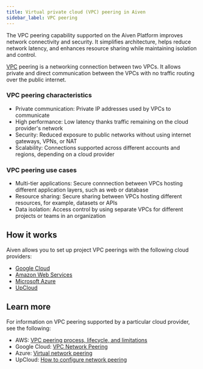 ```yaml
---
title: Virtual private cloud (VPC) peering in Aiven
sidebar_label: VPC peering
---
```


The VPC peering capability supported on the Aiven Platform improves network connectivity and security. It simplifies architecture, helps reduce network latency, and enhances resource sharing while maintaining isolation and control.

[VPC](/docs/platform/concepts/vpcs) peering is a networking connection between two VPCs.
It allows private and direct communication between the VPCs with no traffic routing over
the public internet.

### VPC peering characteristics

- Private communication: Private IP addresses used by VPCs to communicate
- High performance: Low latency thanks traffic remaining on the cloud provider's network
- Security: Reduced exposure to public networks without using internet gateways, VPNs, or
  NAT
- Scalability: Connections supported across different accounts and regions, depending on a
  cloud provider

### VPC peering use cases

- Multi-tier applications: Secure connnection between VPCs hosting different application
  layers, such as web or database
- Resource sharing: Secure sharing between VPCs hosting different resources,
  for example, datasets or APIs
- Data isolation: Access control by using separate VPCs for different projects or teams in
  an organization

## How it works

Aiven allows you to set up project VPC peerings with the following cloud providers:

- [Google Cloud](/docs/platform/howto/vpc-peering-gcp)
- [Amazon Web Services](/docs/platform/howto/vpc-peering-aws)
- [Microsoft Azure](/docs/platform/howto/vnet-peering-azure)
- [UpCloud](/docs/platform/howto/vpc-peering-upcloud)

## Learn more

For information on VPC peering supported by a particular cloud provider, see the following:

- AWS: [VPC peering process, lifecycle, and limitations](https://docs.aws.amazon.com/vpc/latest/peering/vpc-peering-basics.html)
- Google Cloud: [VPC Network Peering](https://cloud.google.com/vpc/docs/vpc-peering)
- Azure: [Virtual network peering](https://learn.microsoft.com/en-us/azure/virtual-network/virtual-network-peering-overview)
- UpCloud: [How to configure network peering](https://upcloud.com/docs/guides/configure-network-peering/)

